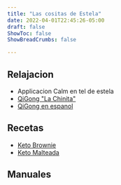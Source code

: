 ```yaml
---
title: "Las cositas de Estela"
date: 2022-04-01T22:45:26-05:00
draft: false
ShowToc: false
ShowBreadCrumbs: false

---
```

## Relajacion 

- Applicacion Calm en tel de estela
- [QiGong "La Chinita"](https://www.youtube.com/watch?v=cwlvTcWR3Gs)
- [QiGong en espanol](https://www.youtube.com/watch?v=xstsvNkYKIw)

## Recetas
- [Keto Brownie](ketobrownie)
- [Keto Malteada](ketomalteada)


## Manuales




